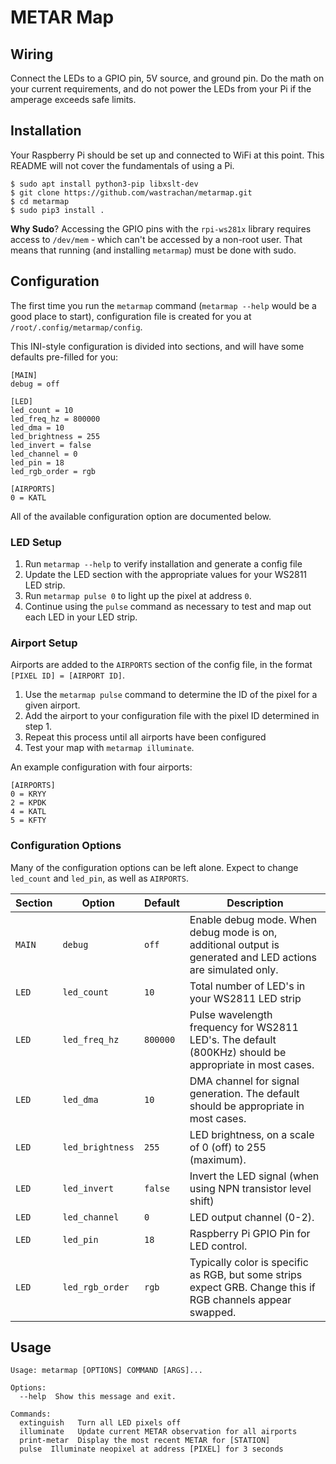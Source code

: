 # METAR Map


## Wiring
Connect the LEDs to a GPIO pin, 5V source, and ground pin. Do the math on your current requirements, and do not power the LEDs from your Pi if the amperage exceeds safe limits.

## Installation
Your Raspberry Pi should be set up and connected to WiFi at this point. This README will not cover the fundamentals of using a Pi.

```
$ sudo apt install python3-pip libxslt-dev
$ git clone https://github.com/wastrachan/metarmap.git
$ cd metarmap
$ sudo pip3 install .
```
**Why Sudo**? Accessing the GPIO pins with the `rpi-ws281x` library requires access to `/dev/mem` - which can't be accessed by a non-root user. That means that running (and installing `metarmap`) must be done with sudo.


## Configuration
The first time you run the `metarmap` command (`metarmap --help` would be a good place to start), configuration file is created for you at `/root/.config/metarmap/config`.

This INI-style configuration is divided into sections, and will have some defaults pre-filled for you:

```
[MAIN]
debug = off

[LED]
led_count = 10
led_freq_hz = 800000
led_dma = 10
led_brightness = 255
led_invert = false
led_channel = 0
led_pin = 18
led_rgb_order = rgb

[AIRPORTS]
0 = KATL
```

All of the available configuration option are documented below.

### LED Setup
1. Run `metarmap --help` to verify installation and generate a config file
2. Update the LED section with the appropriate values for your WS2811 LED strip.
3. Run `metarmap pulse 0` to light up the pixel at address `0`.
4. Continue using the `pulse` command as necessary to test and map out each LED in your LED strip.


### Airport Setup
Airports are added to the `AIRPORTS` section of the config file, in the format `[PIXEL ID] = [AIRPORT ID]`.

1. Use the `metarmap pulse` command to determine the ID of the pixel for a given airport.
2. Add the airport to your configuration file with the pixel ID determined in step 1.
3. Repeat this process until all airports have been configured
4. Test your map with `metarmap illuminate`.

An example configuration with four airports:

```
[AIRPORTS]
0 = KRYY
2 = KPDK
4 = KATL
5 = KFTY
```

### Configuration Options
Many of the configuration options can be left alone. Expect to change `led_count` and `led_pin`, as well as `AIRPORTS`.

| Section | Option           | Default  | Description
|---------|------------------|----------|------------
| `MAIN`  | `debug`          | `off`    | Enable debug mode. When debug mode is on, additional output is generated and LED actions are simulated only.
| `LED`   | `led_count`      | `10`     | Total number of LED's in your WS2811 LED strip
| `LED`   | `led_freq_hz`    | `800000` | Pulse wavelength frequency for WS2811 LED's. The default (800KHz) should be appropriate in most cases.
| `LED`   | `led_dma`        | `10`     | DMA channel for signal generation. The default should be appropriate in most cases.
| `LED`   | `led_brightness` | `255`    | LED brightness, on a scale of 0 (off) to 255 (maximum).
| `LED`   | `led_invert`     | `false`  | Invert the LED signal (when using NPN transistor level shift)
| `LED`   | `led_channel`    | `0`      | LED output channel (0-2).
| `LED`   | `led_pin`        | `18`     | Raspberry Pi GPIO Pin for LED control.
| `LED`   | `led_rgb_order`  | `rgb`    | Typically color is specific as RGB, but some strips expect GRB. Change this if RGB channels appear swapped.

## Usage

```
Usage: metarmap [OPTIONS] COMMAND [ARGS]...

Options:
  --help  Show this message and exit.

Commands:
  extinguish   Turn all LED pixels off
  illuminate   Update current METAR observation for all airports
  print-metar  Display the most recent METAR for [STATION]
  pulse  Illuminate neopixel at address [PIXEL] for 3 seconds
```
